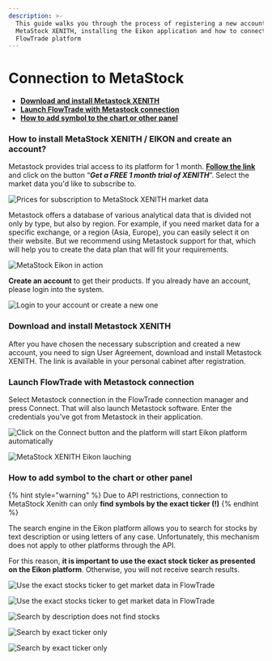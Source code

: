 ```yaml
---
description: >-
  This guide walks you through the process of registering a new account for
  MetaStock XENITH, installing the Eikon application and how to connect it via
  FlowTrade platform
---
```


# Connection to MetaStock

* ****[**Download and install Metastock XENITH**](connection-to-metastock.md#download-and-install-metastock-xenith)****
* ****[**Launch FlowTrade with Metastock connection**](connection-to-metastock.md#launch-FlowTrade-with-metastock-connection)****
* ****[**How to add symbol to the chart or other panel**](connection-to-metastock.md#how-to-add-symbol-to-the-chart-or-other-panel)****

### How to install Meta**S**tock XENITH / EIKON and create an account?

Metastock provides trial access to its platform for 1 month. [**Follow the link**](https://www.metastock.com/offer/ek/?whc=FlowTradeek\&pc=Eq-FlowTrade) and click on the button “_**Get a FREE 1 month trial of XENITH**_”. Select the market data you'd like to subscribe to.

![Prices for subscription to MetaStock XENITH market data ](../.gitbook/assets/pricing-metastoc-xenith-\_-eikon.png)

Metastock offers a database of various analytical data that is divided not only by type, but also by region. For example, if you need market data for a specific exchange, or a region (Asia, Europe), you can easily select it on their website. But we recommend using Metastock support for that, which will help you to create the data plan that will fit your requirements.

![MetaStock Eikon in action](<../.gitbook/assets/screenshot\_3 (1).png>)

**Create an account** to get their products. If you already have an account, please login into the system.

![Login to your account or create a new one](../.gitbook/assets/create-an-account-metastock.png)

### **Download and install Metastock XENITH**

After you have chosen the necessary subscription and created a new account, you need to sign User Agreement, download and install Metastock XENITH. The link is available in your personal cabinet after registration.

### **Launch FlowTrade with Metastock connection**

Select Metastock connection in the FlowTrade connection manager and press Connect. That will also launch Metastock software. Enter the credentials you’ve got from Metastock in their application.

![Click on the Connect button and the platform will start Eikon platform automatically](../.gitbook/assets/connection-to-metastock.png)

![MetaStock XENITH Eikon lauching](../.gitbook/assets/thomson-reuters-eikon-connection.png)

### **How to add symbol to the chart or other panel**

{% hint style="warning" %}
Due to API restrictions, connection to MetaStock Xenith can only **find symbols by the exact ticker (!)**
{% endhint %}

The search engine in the Eikon platform allows you to search for stocks by text description or using letters of any case. Unfortunately, this mechanism does not apply to other platforms through the API. 

For this reason, **it is important to use the exact stock ticker as presented on the Eikon platform**. Otherwise, you will not receive search results.

![Use the exact stocks ticker to get market data in FlowTrade ](<../.gitbook/assets/image (300).png>)

![Use the exact stocks ticker to get market data in FlowTrade](<../.gitbook/assets/image (298).png>)

![Search by description does not find stocks](<../.gitbook/assets/image (299).png>)

![Search by exact ticker only](<../.gitbook/assets/image (301).png>)

![Search by exact ticker only](<../.gitbook/assets/image (302).png>)
